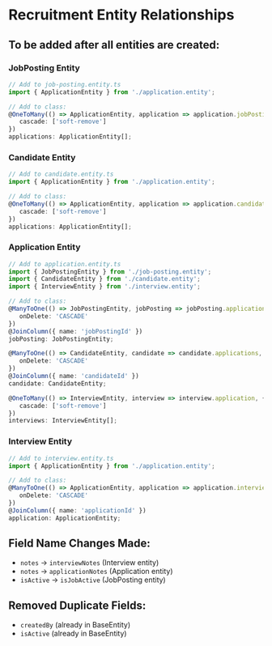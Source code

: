 # Recruitment Entity Relationships

## To be added after all entities are created:

### JobPosting Entity
```typescript
// Add to job-posting.entity.ts
import { ApplicationEntity } from './application.entity';

// Add to class:
@OneToMany(() => ApplicationEntity, application => application.jobPosting, {
   cascade: ['soft-remove']
})
applications: ApplicationEntity[];
```

### Candidate Entity
```typescript
// Add to candidate.entity.ts
import { ApplicationEntity } from './application.entity';

// Add to class:
@OneToMany(() => ApplicationEntity, application => application.candidate, {
   cascade: ['soft-remove']
})
applications: ApplicationEntity[];
```

### Application Entity
```typescript
// Add to application.entity.ts
import { JobPostingEntity } from './job-posting.entity';
import { CandidateEntity } from './candidate.entity';
import { InterviewEntity } from './interview.entity';

// Add to class:
@ManyToOne(() => JobPostingEntity, jobPosting => jobPosting.applications, {
   onDelete: 'CASCADE'
})
@JoinColumn({ name: 'jobPostingId' })
jobPosting: JobPostingEntity;

@ManyToOne(() => CandidateEntity, candidate => candidate.applications, {
   onDelete: 'CASCADE'
})
@JoinColumn({ name: 'candidateId' })
candidate: CandidateEntity;

@OneToMany(() => InterviewEntity, interview => interview.application, {
   cascade: ['soft-remove']
})
interviews: InterviewEntity[];
```

### Interview Entity
```typescript
// Add to interview.entity.ts
import { ApplicationEntity } from './application.entity';

// Add to class:
@ManyToOne(() => ApplicationEntity, application => application.interviews, {
   onDelete: 'CASCADE'
})
@JoinColumn({ name: 'applicationId' })
application: ApplicationEntity;
```

## Field Name Changes Made:
- `notes` → `interviewNotes` (Interview entity)
- `notes` → `applicationNotes` (Application entity)
- `isActive` → `isJobActive` (JobPosting entity)

## Removed Duplicate Fields:
- `createdBy` (already in BaseEntity)
- `isActive` (already in BaseEntity)
